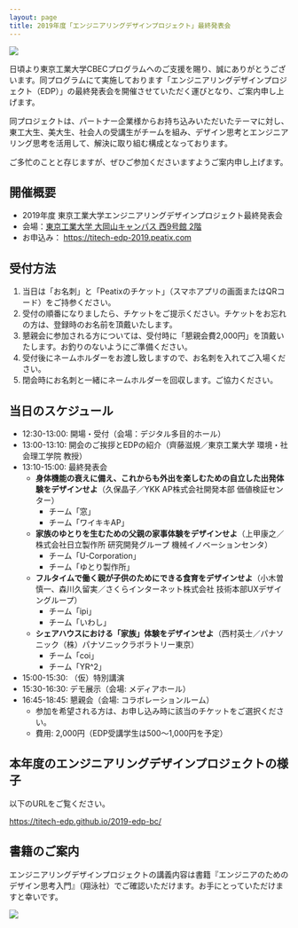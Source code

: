 ```yaml
---
layout: page
title: 2019年度「エンジニアリングデザインプロジェクト」最終発表会
---
```


![](https://s3-ap-northeast-1.amazonaws.com/peatix-files/event/1408075/cover-3C1ZAN7WOjWutLeoawziqWHXwavysKaF.png)

日頃より東京工業大学CBECプログラムへのご支援を賜り、誠にありがとうございます。同プログラムにて実施しております「エンジニアリングデザインプロジェクト（EDP）」の最終発表会を開催させていただく運びとなり、ご案内申し上げます。

同プロジェクトは、パートナー企業様からお持ち込みいただいたテーマに対し、東工大生、美大生、社会人の受講生がチームを組み、デザイン思考とエンジニアリング思考を活用して、解決に取り組む構成となっております。

ご多忙のことと存じますが、ぜひご参加くださいますようご案内申し上げます。


## 開催概要
* 2019年度 東京工業大学エンジニアリングデザインプロジェクト最終発表会
* 会場：[東京工業大学 大岡山キャンパス 西9号館 2階](/access/w9/)
* お申込み： <https://titech-edp-2019.peatix.com>

## 受付方法
1. 当日は「お名刺」と「Peatixのチケット」（スマホアプリの画面またはQRコード）をご持参ください。
2. 受付の順番になりましたら、チケットをご提示ください。チケットをお忘れの方は、登録時のお名前を頂戴いたします。
3. 懇親会に参加される方については、受付時に「懇親会費2,000円」を頂戴いたします。お釣りのないようにご準備ください。
4. 受付後にネームホルダーをお渡し致しますので、お名刺を入れてご入場ください。
5. 閉会時にお名刺と一緒にネームホルダーを回収します。ご協力ください。

## 当日のスケジュール

* 12:30-13:00: 開場・受付（会場：デジタル多目的ホール）
* 13:00-13:10: 開会のご挨拶とEDPの紹介（齊藤滋規／東京工業大学 環境・社会理工学院 教授）
* 13:10-15:00: 最終発表会
  * **身体機能の衰えに備え、これからも外出を楽しむための自立した出発体験をデザインせよ**（久保晶子／YKK AP株式会社開発本部 価値検証センター）
    * チーム「窓」
    * チーム「ワイキキAP」
  * **家族のゆとりを生むための父親の家事体験をデザインせよ**（上甲康之／株式会社日立製作所 研究開発グループ 機械イノベーションセンタ）
    * チーム「U-Corporation」
    * チーム「ゆとり製作所」
  * **フルタイムで働く親が子供のためにできる食育をデザインせよ**（小木曽慎一、森川久留実／さくらインターネット株式会社 技術本部UXデザイングループ）
    * チーム「ipi」
    * チーム「いわし」
  * **シェアハウスにおける「家族」体験をデザインせよ**（西村英士／パナソニック（株）パナソニックラボラトリー東京）
    * チーム「coi」
    * チーム「YR^2」
* 15:00-15:30: （仮）特別講演
* 15:30-16:30: デモ展示（会場: メディアホール）
* 16:45-18:45: 懇親会（会場: コラボレーションルーム）
   * 参加を希望される方は、お申し込み時に該当のチケットをご選択ください。
   * 費用: 2,000円（EDP受講学生は500〜1,000円を予定）

## 本年度のエンジニアリングデザインプロジェクトの様子

以下のURLをご覧ください。

<https://titech-edp.github.io/2019-edp-bc/>

## 書籍のご案内

エンジニアリングデザインプロジェクトの講義内容は書籍『エンジニアのためのデザイン思考入門』（翔泳社）でご確認いただけます。お手にとっていただけますと幸いです。

[![](https://titech-edp.github.io/images/edp-book.jpg)](http://www.shoeisha.co.jp/book/detail/9784798153858)
